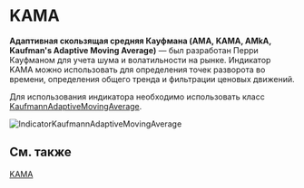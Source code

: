 # KAMA

**Адаптивная скользящая средняя Кауфмана (AMA, KAMA, AMkA, Kaufman's Adaptive Moving Average)** — был разработан Перри Кауфманом для учета шума и волатильности на рынке. Индикатор KAMA можно использовать для определения точек разворота во времени, определения общего тренда и фильтрации ценовых движений. 

Для использования индикатора необходимо использовать класс [KaufmannAdaptiveMovingAverage](../api/StockSharp.Algo.Indicators.KaufmannAdaptiveMovingAverage.html). 

![IndicatorKaufmannAdaptiveMovingAverage](~/images/IndicatorKaufmannAdaptiveMovingAverage.png)

## См. также

[KAMA](IndicatorKaufmannAdaptiveMovingAverage.md)
